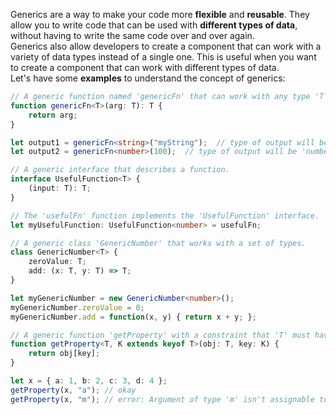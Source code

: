 Generics are a way to make your code more **flexible** and **reusable**. They allow you to write code that can be used with **different types of data**, without having to write the same code over and over again. <br />
Generics also allow developers to create a component that can work with a variety of data types instead of a single one. This is useful when you want to create a component that can work with different types of data. <br/>
Let's have some __examples__ to understand the concept of generics:
```typescript
// A generic function named 'genericFn' that can work with any type 'T'.
function genericFn<T>(arg: T): T {
    return arg;
}

let output1 = genericFn<string>("myString");  // type of output will be 'string'
let output2 = genericFn<number>(100);  // type of output will be 'number'
```
```typescript
// A generic interface that describes a function.
interface UsefulFunction<T> {
    (input: T): T;
}

// The 'usefulFn' function implements the 'UsefulFunction' interface.
let myUsefulFunction: UsefulFunction<number> = usefulFn;
```
```typescript
// A generic class 'GenericNumber' that works with a set of types.
class GenericNumber<T> {
    zeroValue: T;
    add: (x: T, y: T) => T;
}

let myGenericNumber = new GenericNumber<number>();
myGenericNumber.zeroValue = 0;
myGenericNumber.add = function(x, y) { return x + y; };
```
```typescript
// A generic function 'getProperty' with a constraint that 'T' must have a property 'K'.
function getProperty<T, K extends keyof T>(obj: T, key: K) {
    return obj[key];
}

let x = { a: 1, b: 2, c: 3, d: 4 };
getProperty(x, "a"); // okay
getProperty(x, "m"); // error: Argument of type 'm' isn't assignable to 'a' | 'b' | 'c' | 'd'.
```
